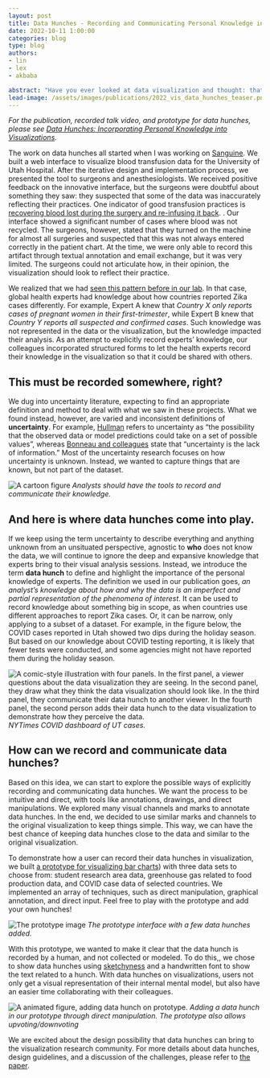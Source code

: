 ```yaml
---
layout: post
title: Data Hunches - Recording and Communicating Personal Knowledge in Visualizations
date: 2022-10-11 1:00:00
categories: blog
type: blog
authors:
- lin
- lex
- akbaba

abstract: "Have you ever looked at data visualization and thought: that doesn't look right. Maybe you knew more about the data than is actually contained in the dataset. Did you then remember that hunch throughout your data analysis process, impacting your judgment and interpretation of the data? That thought, whether you were aware of it or not,  possibly impacted your interpretation. Especially if that hunch is based on knowledge you have about the data, it would be useful to externalize that hunch, so others can learn about it and also consider it in their analysis.  However,  current visualization methods do not support this. In this blog post, we dive into how we came up with data hunches to describe personal knowledge brought to data analysis. We explore methods and designs to record and communicate data hunches through visualizations explicitly."
lead-image: /assets/images/publications/2022_vis_data_hunches_teaser.png
---
```


_For the publication, recorded talk video, and prototype for data hunches, please see [Data Hunches: Incorporating Personal Knowledge into Visualizations]({{site.base_url}}/publications/2022_vis_data_hunches/)._

The work on data hunches all started when I was working on [Sanguine]({{site.base_url}}/publications/2021_ivi_sanguine). We built a web interface to visualize blood transfusion data for the University of Utah Hospital. After the iterative design and implementation process, we presented the tool to surgeons and anesthesiologists. We received positive feedback on the innovative interface, but the surgeons were doubtful about something they saw: they suspected that some of the data was inaccurately reflecting their practices. One indicator of good transfusion practices is [recovering blood lost during the surgery and re-infusing it back](https://en.wikipedia.org/wiki/Intraoperative_blood_salvage). . Our interface showed a significant number of cases where blood was not recycled. The surgeons, however, stated that they turned on the machine for almost all surgeries and suspected that this was not always entered correctly in the patient chart. At the time, we were only able to record this artifact through textual annotation and email exchange, but it was very limited. The surgeons could not articulate how, in their opinion, the visualization should look to reflect their practice.

We realized that we had [seen this pattern before in our lab]({{site.base_url}}/publications/2018_infovis_ie-framework). In that case,  global health experts had knowledge about how countries reported Zika cases differently. For example, Expert A knew that _Country X only reports cases of pregnant women in their first-trimester_, while Expert B knew that _Country Y reports all suspected and confirmed cases_. Such knowledge was not represented in the data or the visualization, but the knowledge impacted their analysis. As an attempt to explicitly record experts’ knowledge, our colleagues incorporated structured forms to let the health experts record their knowledge in the visualization so that it could be shared with others.


## This must be recorded somewhere, right?

We dug into uncertainty literature, expecting to find an appropriate definition and method to deal with what we saw in these projects. What we found instead, however, are varied and inconsistent definitions of **uncertainty**. For example, [Hullman](https://ieeexplore.ieee.org/document/8805422) refers to uncertainty as “the possibility that the observed data or model predictions could take on a set of possible values”, whereas [Bonneau and colleagues](https://link.springer.com/chapter/10.1007/978-1-4471-6497-5_1) state that “uncertainty is the lack of information.” Most of the uncertainty research focuses on how uncertainty is unknown. Instead, we wanted to capture things that are known, but not part of the dataset.

![A cartoon figure]({{site.base_url}}/assets/images/posts/2022_data_hunch-cartoon.png)
_Analysts should have the tools to record and communicate their knowledge._

## And here is where data hunches come into play.

If we keep using the term uncertainty to describe everything and anything unknown from an unsituated perspective, agnostic to **who** does not know the data, we will continue to ignore the deep and expansive knowledge that experts bring to their visual analysis sessions. Instead, we introduce the term **data hunch** to define and highlight the importance of the personal knowledge of experts. The definition we used in our publication goes, _an analyst’s knowledge about how and why the data is an imperfect and partial representation of the phenomena of interest_. It can be used to record knowledge about something big in scope, as when countries use different approaches to report Zika cases. Or, it can be narrow, only applying to a subset of a dataset. For example, in the figure below, the COVID cases reported in Utah showed two dips during the holiday season. But based on our knowledge about COVID testing reporting, it is likely that fewer tests were conducted, and some agencies might not have reported them during the holiday season.

![A comic-style illustration with four panels. In the first panel, a viewer questions about the data visualization they are seeing. In the second panel, they draw what they think the data visualization should look like. In the third panel, they communicate their data hunch to another viewer. In the fourth panel, the second person adds their data hunch to the data visualization to demonstrate how they perceive the data.]({{site.base_url}}/assets/images/posts/2022_data_hunch-COVID-example.png)
_NYTimes COVID dashboard of UT cases._

## How can we record and communicate data hunches?

Based on this idea, we can start to explore the possible ways of explicitly recording and communicating data hunches. We want the process to be intuitive and direct, with tools like annotations, drawings, and direct manipulations. We explored many visual channels and marks to annotate data hunches. In the end, we decided to use similar marks and channels to the original visualization to keep things simple. This way, we can have the best chance of keeping data hunches close to the data and similar to the original visualization.

To demonstrate how a user can record their data hunches in visualization, we built [a prototype for visualizing bar charts]({{site.base_url}}/data-hunch)) with three data sets to choose from: student research area data, greenhouse gas related to food production data, and COVID case data of selected countries. We implemented an array of techniques, such as direct manipulation, graphical annotation, and direct input. Feel free to play with the prototype and add your own hunches!

![The prototype image]({{site.base_url}}/assets/images/posts/2022_data_hunch-prototype.png)
_The prototype interface with a few data hunches added._

With this prototype, we wanted to make it clear that the data hunch is recorded by a human, and not collected or modeled. To do this,, we  chose to show data hunches using [sketchyness](https://roughjs.com/) and a handwritten font to show the text related to a hunch. With data hunches on visualizations, users not only get a visual representation of their internal mental model, but also have an easier time collaborating with their colleagues.

![A animated figure, adding data hunch on prototype.]({{site.base_url}}/assets/images/posts/2022_data_hunch-add-dh.gif)
_Adding a data hunch in our prototype through direct manipulation. The prototype also allows upvoting/downvoting_

We are excited about the design possibility that data hunches can bring to the visualization research community. For more details about data hunches, design guidelines, and a discussion of the challenges, please refer to [the paper]({{site.base_url}}/publications/2022_vis_data_hunches/).


